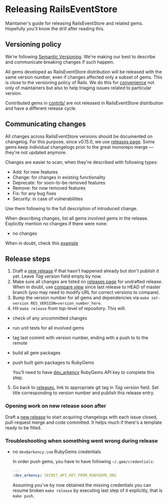 # Releasing RailsEventStore

Maintainer's guide for releasing RailsEventStore and related gems. Hopefully you'll know the drill after reading this.

## Versioning policy

We're following [Semantic Versioning](http://semver.org/#semantic-versioning-200). We're making our best to describe and communicate breaking changes if such happen.

All gems developed as RailsEventStore distribution will be released with the same version number, even if changes affected only a subset of gems. This is close to the versioning policy of Rails. We do this for [convenience](https://blog.arkency.com/why-we-follow-rails-repo-structure-in-rails-event-store/) not only of maintainers but also to help triaging issues related to particular version.

Contributed gems in [contrib/](/contrib) are not released in RailsEventStore distribution and have a different release cycle.

## Communicating changes

All changes across RailsEventStore versions should be documented on changelog. For this purpose, since v0.15.0, we use [releases page](https://github.com/RailsEventStore/rails_event_store/releases). Some gems keep individual changelogs prior to the great monorepo merge — they're not updated anymore.

Changes are easier to scan, when they're described with following types:

- Add: for new features
- Change: for changes in existing functionality
- Deprecate: for soon-to-be removed features
- Remove: for now removed features
- Fix: for any bug fixes
- Security: in case of vulnerabilities

Use them following to the full description of introduced change.

When describing changes, list all gems involved gems in the release. Explicitly mention no changes if there were none:

- no changes

When in doubt, check this [example](https://github.com/RailsEventStore/rails_event_store/releases/tag/v0.18.0)

## Release steps

1. Draft a [new release](https://github.com/RailsEventStore/rails_event_store/releases/new?body=%23%23%20RubyEventStore%0A%0A*%20no%20changes%0A%0A%23%23%20RailsEventStore%0A%0A*%20no%20changes%0A%0A%23%23%20RailsEventStoreActiveRecord%0A%0A*%20no%20changes%0A%0A%23%23%20AggregateRoot%0A%0A*%20no%20changes%0A%0A%23%23%20RubyEventStore::RSpec%0A%0A*%20no%20changes%0A%0A%23%23%20RubyEventStore::Browser%0A%0A*%20no%20changes%0A) if that hasn't happened already but don't publish it yet. Leave _Tag version_ field empty by now.
2. Make sure all changes are listed on [releases page](https://github.com/RailsEventStore/rails_event_store/releases) for undrafted release. When in doubt, use [compare view](https://github.com/RailsEventStore/rails_event_store/compare/v2.7.0...master) since last release to HEAD of master branch (you may need to modify URL for correct versions to compare).
3. Bump the version number for all gems and dependencies via `make set-version RES_VERSION=version_number_here`.
4. Hit `make release` from top-level of repository. This will:

- check of any uncommitted changes
- run unit tests for all involved gems
- tag last commit with version number, ending with a push to to the remote
- build all gem packages
- push built gem packages to RubyGems

  You'll need to have [dev_arkency](https://github.com/RailsEventStore/rails_event_store/commit/020a384b93496f0c2ba2357ec933251e8a5ed24d) RubyGems API key to complete this step.

5. Go back to [releases](https://github.com/RailsEventStore/rails_event_store/releases/), link to appropriate git tag in _Tag version_ field. Set title corresponding to version number and publish this release entry.

### Opening work on new release soon after

Draft a [new release](https://github.com/RailsEventStore/rails_event_store/releases/new) to start acquiring changelogs with each issue closed, pull-request merge and code committed. It helps much if there's a template ready to be filled.

### Troubleshooting when something went wrong during release

- no `dev@arkency.com` RubyGems credentials

  In order push gems, you have to have following `~/.gem/credentials`:

  ```yaml
  ---
  :dev_arkency: SECRET_API_KEY_FROM_RUBYGEMS_ORG
  ```

  Assuming you've by now obtained the missing credentials you can resume broken `make release` by executing last step of it explicitly, that is `make push`.
